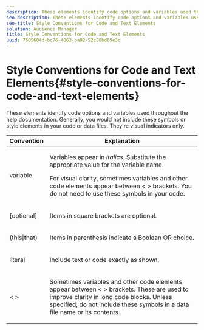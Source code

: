 ```yaml
---
description: These elements identify code options and variables used throughout the help documentation. Generally, you would not include these symbols or style elements in your code or data files. They're visual indicators only.
seo-description: These elements identify code options and variables used throughout the help documentation. Generally, you would not include these symbols or style elements in your code or data files. They're visual indicators only.
seo-title: Style Conventions for Code and Text Elements
solution: Audience Manager
title: Style Conventions for Code and Text Elements
uuid: 7605604d-bc76-4063-ba92-52c88bd69e3c
---
```


# Style Conventions for Code and Text Elements{#style-conventions-for-code-and-text-elements}

These elements identify code options and variables used throughout the help documentation. Generally, you would not include these symbols or style elements in your code or data files. They're visual indicators only.

<table id="table_EBEF9490D90041BD8B7ABE3AF1AF35B6"> 
 <thead> 
  <tr> 
   <th colname="col1" class="entry"> Convention </th> 
   <th colname="col2" class="entry"> Explanation </th> 
  </tr> 
 </thead>
 <tbody> 
  <tr> 
   <td colname="col1"> <p> <span class="codeph"> <span class="varname"> variable</span> </span> </p> </td> 
   <td colname="col2"> <p>Variables appear in <i>italics</i>. Substitute the appropriate value for the variable name. </p> <p>For visual clarity, sometimes variables and other code elements appear between &lt; &gt; brackets. You do not need to use these symbols in your code. </p> </td> 
  </tr> 
  <tr> 
   <td colname="col1"> <p> <span class="codeph"> [optional]</span> </p> </td> 
   <td colname="col2"> <p>Items in square brackets are optional. </p> </td> 
  </tr> 
  <tr> 
   <td colname="col1"> <p> <span class="codeph"> (this|that) </span> </p> </td> 
   <td colname="col2"> <p>Items in parenthesis indicate a Boolean <span class="wintitle"> OR</span> choice. </p> </td> 
  </tr> 
  <tr> 
   <td colname="col1"> <p> <span class="codeph"> literal</span> </p> </td> 
   <td colname="col2"> <p>Include text or code exactly as shown. </p> </td> 
  </tr> 
  <tr> 
   <td colname="col1"> <p> <span class="codeph"> &lt; &gt;</span> </p> </td> 
   <td colname="col2"> <p>Sometimes variables and other code elements appear between &lt; &gt; brackets. These are used to improve clarity in long code blocks. Unless specified, do not include these symbols in a data file name or its contents. </p> </td> 
  </tr> 
 </tbody> 
</table>

